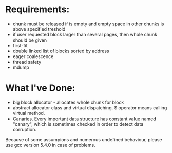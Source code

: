

# Requirements:
- chunk must be released if is empty and empty space in other chunks is above specified treshold
- if user requested block larger than several pages, then whole chunk should be given
- first-fit
- double linked list of blocks sorted by address
- eager coalescence 
- thread safety
- mdump 

# What I've Done:
- big block allocator - allocates whole chunk for block
- abstract allocator class and virtual dispatching. $ operator means calling virtual method.
- Canaries. Every important data structure has constant value named "canary", which is sometimes checked in order to detect data corruption.





Because of some assumpions and numerous undefined behaviour, please use gcc version 5.4.0 in case of problems.